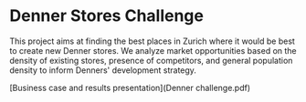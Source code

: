 # Denner Stores Challenge


This project aims at finding the best places in Zurich where it would be best to create new Denner stores. We analyze market opportunities based on the density of existing stores, presence of competitors, and general population density to inform Denners' development strategy. 



[Business case and results presentation](Denner challenge.pdf)